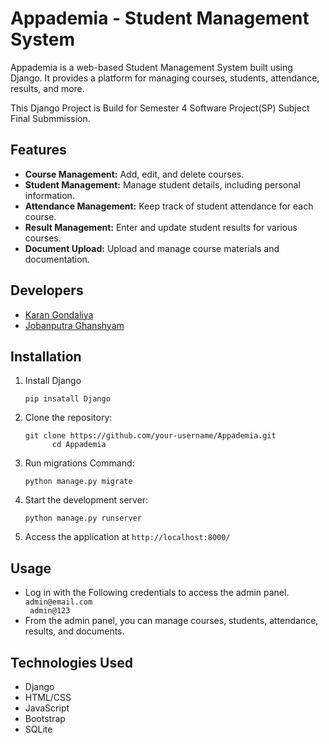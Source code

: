 <!DOCTYPE html>
<html lang="en">

<body>

  <h1>Appademia - Student Management System</h1>

  <p>Appademia is a web-based Student Management System built using Django. It provides a platform for managing courses, students, attendance, results, and more.</p>
  <p>This Django Project is Build for Semester 4 Software Project(SP) Subject Final Submmission.</p>

  <h2>Features</h2>

  <ul>
    <li><strong>Course Management:</strong> Add, edit, and delete courses.</li>
    <li><strong>Student Management:</strong> Manage student details, including personal information.</li>
    <li><strong>Attendance Management:</strong> Keep track of student attendance for each course.</li>
    <li><strong>Result Management:</strong> Enter and update student results for various courses.</li>
    <li><strong>Document Upload:</strong> Upload and manage course materials and documentation.</li>
  </ul>

  <h2>Developers</h2>

  <ul>
    <li><a href="https://github.com/karangondaliya">Karan Gondaliya</a></li>
    <li><a href="https://github.com/GhanshyamThakkar2">Jobanputra Ghanshyam</a></li>
  </ul>

  <h2>Installation</h2>

  <ol>
    <li>Install Django
      <pre><code>pip insatall Django</code></pre>
    </li>
    <li>Clone the repository:
      <pre><code>git clone https://github.com/your-username/Appademia.git
      cd Appademia</code></pre></li>
    <li>Run migrations Command:
      <pre><code>python manage.py migrate</code></pre></li>
    <li>Start the development server:
      <pre><code>python manage.py runserver</code></pre></li>
    <li>Access the application at <code>http://localhost:8000/</code></li>
  </ol>

  <h2>Usage</h2>

  <ul>
    <li>Log in with the Following credentials to access the admin panel. <code> admin@email.com <br> admin@123</code></li>
    <li>From the admin panel, you can manage courses, students, attendance, results, and documents.</li>
  </ul>

  <h2>Technologies Used</h2>

  <ul>
    <li>Django</li>
    <li>HTML/CSS</li>
    <li>JavaScript</li>
    <li>Bootstrap</li>
    <li>SQLite</li>
  </ul>

</body>
</html>
